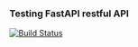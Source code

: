 ### Testing FastAPI restful API
[![Build Status](https://github.com/ShaJaPas/restful/actions/workflows/github-actions.yaml/badge.svg?branch=master)](https://github.com/ShaJaPas/restful/actions/workflows/github-actions.yaml)
